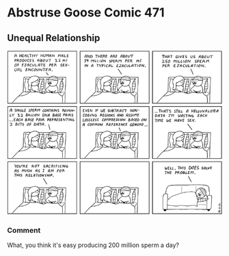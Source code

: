 # Abstruse Goose Comic 471
## Unequal Relationship

![image](comics/actually_it_solves_a_lot_of_problems.png)
### Comment
What, you think it's easy producing 200 million sperm a day?
